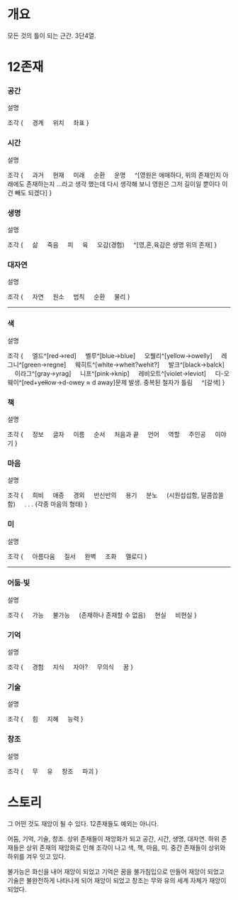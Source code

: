 # 개요
모든 것의 틀이 되는 근간.
3단4열.

# 12존재
### 공간

설명

조각 {
$\quad$경계
$\quad$위치
$\quad$좌표
}

### 시간

설명

조각 {
$\quad$과거
$\quad$현재
$\quad$미래
$\quad$순환
$\quad$운명
$\quad$^[영원은 애매하다, 위의 존재인지 아래에도 존재하는지 ...라고 생각 했는데 다시 생각해 보니 영원은 그저 길이일 뿐이다 이건 빼도 되겠다]
}

### 생명

설명

조각 {
$\quad$삶
$\quad$죽음
$\quad$피
$\quad$육
$\quad$오감(경험)
$\quad$^[영,혼,육감은 생명 위의 존재]
} 

### 대자연

설명

조각 {
$\quad$자연
$\quad$원소
$\quad$법칙
$\quad$순환
$\quad$물리
}

---

### 색

설명

조각 {
$\quad$엘드^[red->red]
$\quad$벨루^[blue->blue]
$\quad$오웰리^[yellow->owelly]
$\quad$레그니^[green->regne]
$\quad$웨히트^[white->wheit?wehit?]
$\quad$발크^[black->balck]
$\quad$이라그^[gray->yrag]
$\quad$니프^[pink->knip]
$\quad$레비오트^[violet->leviot]
$\quad$디-오웨이^[r~~e~~d+y~~ell~~ow->d-owey ≈ d away]문제 발생. 중복된 철자가 틀림
$\quad$^[갈색]
}

### 책

설명

조각 {
$\quad$정보
$\quad$글자
$\quad$이름
$\quad$순서
$\quad$처음과 끝
$\quad$언어
$\quad$역할
$\quad$주인공
$\quad$이야기
}

### 마음

설명

조각 {
$\quad$희비
$\quad$애증
$\quad$경외
$\quad$반신반의
$\quad$용기
$\quad$분노
$\quad$(시원섭섭함, 달콤씁쓸함)
$\quad$. . . (각종 마음의 형태)
}

### 미

설명

조각 {
$\quad$아름다움
$\quad$질서 
$\quad$완벽
$\quad$조화
$\quad$멜로디
}

---

### 어둠·빛

설명

조각 {
$\quad$가능
$\quad$불가능
$\quad$(존재하나 존재할 수 없음)
$\quad$현실
$\quad$비현실
}

### 기억

설명

조각 {
$\quad$경험
$\quad$지식
$\quad$자아?
$\quad$무의식
$\quad$꿈
}

### 기술

설명

조각 {
$\quad$힘
$\quad$지혜
$\quad$능력
}

### 창조

설명

조각 {
$\quad$무
$\quad$유
$\quad$창조
$\quad$파괴
}

# 스토리

그 어떤 것도 재앙이 될 수 있다. 12존재들도 예외는 아니다.

어둠, 기억, 기술, 창조. 상위 존재들이 재앙화가 되고
공간, 시간, 생명, 대자연. 하위 존재들은 상위 존재의 재앙화로 인해 조각이 나고
색, 책, 마음, 미. 중간 존재들이 상위와 하위를 겨우 잇고 있다.

불가능은 화신을 내어 재앙이 되었고
기억은 꿈을 불가침입으로 만들어 재앙이 되었고
기술은 불완전하게 나타나게 되어 재앙이 되었고
창조는 무와 유의 세계 자체가 재앙이 되었다.